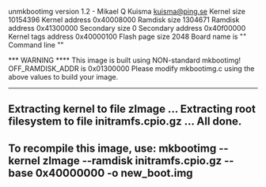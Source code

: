 unmkbootimg version 1.2 - Mikael Q Kuisma <kuisma@ping.se>
Kernel size 10154396
Kernel address 0x40008000
Ramdisk size 1304671
Ramdisk address 0x41300000
Secondary size 0
Secondary address 0x40f00000
Kernel tags address 0x40000100
Flash page size 2048
Board name is ""
Command line ""

*** WARNING ****
This image is built using NON-standard mkbootimg!
OFF_RAMDISK_ADDR is 0x01300000
Please modify mkbootimg.c using the above values to build your image.
****************

Extracting kernel to file zImage ...
Extracting root filesystem to file initramfs.cpio.gz ...
All done.
---------------
To recompile this image, use:
  mkbootimg --kernel zImage --ramdisk initramfs.cpio.gz --base 0x40000000 -o new_boot.img
---------------
